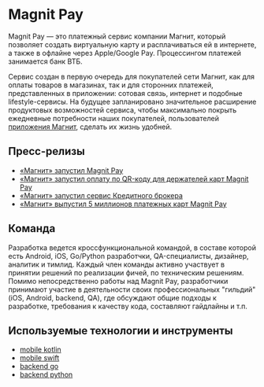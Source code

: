 # Magnit Pay

Magnit Pay — это платежный сервис компании Магнит, который позволяет создать виртуальную карту и расплачиваться ей в интернете, а также в офлайне через Apple/Google Pay. Процессингом платежей занимается банк ВТБ.

Сервис создан в первую очередь для покупателей сети Магнит, как для оплаты товаров в магазинах, так и для сторонних платежей, представленных в приложении: сотовая связь, интернет и подобные lifestyle-сервисы. На будущее запланировано значительное расширение продуктовых возможностей сервиса, чтобы максимально покрыть ежедневные потребности наших покупателей, пользователей [приложения Магнит](https://moy.magnit.ru/app), сделать их жизнь удобней.

## Пресс-релизы

* [«Магнит» запустил Magnit Pay](https://www.magnit.com/ru/media/press-releases/magnit-zapustil-magnit-pay/)
* [«Магнит» запустил оплату по QR-коду для держателей карт Magnit Pay](https://www.magnit.com/ru/media/press-releases/magnit-zapustil-oplatu-po-qr-kodu-dlya-derzhateley-kart-magnit-pay/)
* [«Магнит» запустил сервис Кредитного брокера](https://www.magnit.com/ru/media/press-releases/magnit-zapustil-servis-kreditnogo-brokera/)
* [«Магнит» выпустил 5 миллионов платежных карт Magnit Pay](https://www.magnit.com/ru/media/press-releases/magnit-vypustil-5-millionov-platezhnykh-kart-magnit-pay/)

## Команда

Разработка ведется кроссфункциональной командой, в составе которой есть Android, iOS, Go/Python разработчки, QA-специалисты, дизайнер, аналитик и тимлид. Каждый член команды активно участвует в принятии решений по реализации фичей, по техническим решениям. Помимо непосредственно работы над Magnit Pay, разработчики принимают участие в деятельности своих профессиональных "гильдий" (iOS, Android, backend, QA), где обсуждают общие подходы к разработке, требования к качеству кода, составляют гайдлайны и т.п.

## Используемые технологии и инструменты

* [mobile kotlin](kotlin.md)
* [mobile swift](swift.md)
* [backend go](golang.md)
* [backend python](python.md)
